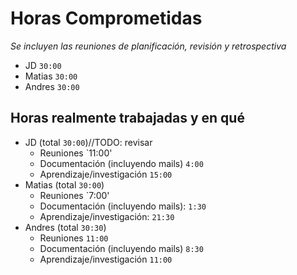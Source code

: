 # Horas Comprometidas

_Se incluyen las reuniones de planificación, revisión y retrospectiva_

* JD `30:00`
* Matias `30:00`
* Andres `30:00`

## Horas realmente trabajadas y en qué

* JD (total `30:00`)//TODO: revisar
  * Reuniones `11:00'
  * Documentación (incluyendo mails) `4:00`
  * Aprendizaje/investigación `15:00`
* Matias (total `30:00`)
  * Reuniones `7:00'
  * Documentación (incluyendo mails): `1:30`
  * Aprendizaje/investigación: `21:30`
* Andres (total `30:30`)
  * Reuniones `11:00`
  * Documentación (incluyendo mails) `8:30`
  * Aprendizaje/investigación `11:00`
